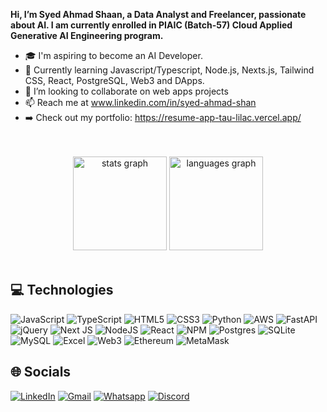 **Hi, I’m Syed Ahmad Shaan, a Data Analyst and Freelancer, passionate about AI. I am currently enrolled in PIAIC (Batch-57) Cloud Applied Generative AI Engineering program.**
- 🎓 I'm aspiring to become an AI Developer.
- 🌱 Currently learning Javascript/Typescript, Node.js, Nexts.js, Tailwind CSS, React, PostgreSQL, Web3 and DApps.
- 💞️ I’m looking to collaborate on web apps projects
- 📫 Reach me at www.linkedin.com/in/syed-ahmad-shan
- ➡️ Check out my portfolio: https://resume-app-tau-lilac.vercel.app/

<br />
<br />
<div align="center">
  <img src="https://github-readme-stats.vercel.app/api?username=SyedAhmadShaan&theme=transperent&hide_border=false&show_icons=true&include_all_commits=false&count_private=true" height="150" alt="stats graph"  />
  <img src="https://github-readme-stats.vercel.app/api/top-langs/?username=SyedAhmadShaan&theme=transperent&hide_border=false&include_all_commits=false&count_private=false&layout=compact" height="150" alt="languages graph"  />
</div>
<br />
<div>
  
## 💻 Technologies

![JavaScript](https://img.shields.io/badge/javascript-%23323330.svg?style=for-the-badge&logo=javascript&logoColor=%23F7DF1E)
![TypeScript](https://img.shields.io/badge/typescript-%23007ACC.svg?style=for-the-badge&logo=typescript&logoColor=white)
![HTML5](https://img.shields.io/badge/html5-%23E34F26.svg?style=for-the-badge&logo=html5&logoColor=white)
![CSS3](https://img.shields.io/badge/css3-%231572B6.svg?style=for-the-badge&logo=css3&logoColor=white)
![Python](https://img.shields.io/badge/python-3670A0?style=for-the-badge&logo=python&logoColor=ffdd54)
![AWS](https://img.shields.io/badge/AWS-%23FF9900.svg?style=for-the-badge&logo=amazon-aws&logoColor=white)
![FastAPI](https://img.shields.io/badge/FastAPI-005571?style=for-the-badge&logo=fastapi)
![jQuery](https://img.shields.io/badge/jquery-%230769AD.svg?style=for-the-badge&logo=jquery&logoColor=white)
![Next JS](https://img.shields.io/badge/Next-black?style=for-the-badge&logo=next.js&logoColor=white)
![NodeJS](https://img.shields.io/badge/node.js-6DA55F?style=for-the-badge&logo=node.js&logoColor=white)
![React](https://img.shields.io/badge/react-%2320232a.svg?style=for-the-badge&logo=react&logoColor=%2361DAFB)
![NPM](https://img.shields.io/badge/NPM-%23CB3837.svg?style=for-the-badge&logo=npm&logoColor=white)
![Postgres](https://img.shields.io/badge/postgres-%23316192.svg?style=for-the-badge&logo=postgresql&logoColor=white)
![SQLite](https://img.shields.io/badge/sqlite-%2307405e.svg?style=for-the-badge&logo=sqlite&logoColor=white)
![MySQL](https://img.shields.io/badge/mysql-%2300000f.svg?style=for-the-badge&logo=mysql&logoColor=white)
![Excel](https://img.shields.io/badge/microsoft%20excel-217346?style=for-the-badge&logo=microsoft-excel&logoColor=white)
![Web3](https://img.shields.io/badge/Web3-F16822?style=for-the-badge&logo=web3.js&logoColor=white)
![Ethereum](https://img.shields.io/badge/Ethereum-3C3C3D?style=for-the-badge&logo=ethereum&logoColor=white)
![MetaMask](https://img.shields.io/badge/MetaMask-E2761B?style=for-the-badge&logo=metamask&logoColor=white)

## 🌐 Socials

[![LinkedIn](https://img.shields.io/badge/LinkedIn-%230077B5.svg?logo=linkedin&logoColor=white&labelColor=&style=for-the-badge)](https://www.linkedin.com/in/syed-ahmad-shan/) 
[![Gmail](https://img.shields.io/static/v1?message=Gmail&logo=gmail&label=&color=D14836&logoColor=white&labelColor=&style=for-the-badge)](ahmadthegreat91@gmail.com)
[![Whatsapp](https://img.shields.io/static/v1?message=Whatsapp&logo=whatsapp&label=&color=25D366&logoColor=white&labelColor=&style=for-the-badge)](https://wa.me/+923404441223)
[![Discord](https://img.shields.io/badge/Discord-%237289DA.svg?logo=discord&logoColor=white&labelColor=&style=for-the-badge)](https://discord.gg/K8AvTtrQ) 
